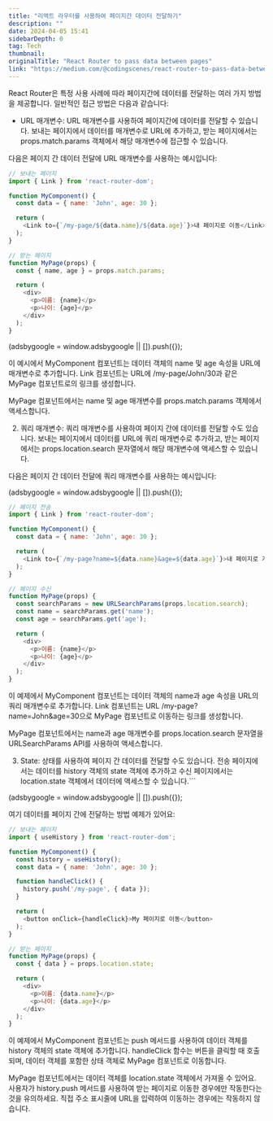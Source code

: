 ```yaml
---
title: "리액트 라우터를 사용하여 페이지간 데이터 전달하기"
description: ""
date: 2024-04-05 15:41
sidebarDepth: 0
tag: Tech
thumbnail: 
originalTitle: "React Router to pass data between pages"
link: "https://medium.com/@codingscenes/react-router-to-pass-data-between-pages-6ee22fdf2dfa"
---
```



React Router은 특정 사용 사례에 따라 페이지간에 데이터를 전달하는 여러 가지 방법을 제공합니다. 일반적인 접근 방법은 다음과 같습니다:

- URL 매개변수: URL 매개변수를 사용하여 페이지간에 데이터를 전달할 수 있습니다. 보내는 페이지에서 데이터를 매개변수로 URL에 추가하고, 받는 페이지에서는 props.match.params 객체에서 해당 매개변수에 접근할 수 있습니다.

다음은 페이지 간 데이터 전달에 URL 매개변수를 사용하는 예시입니다:

```js
// 보내는 페이지
import { Link } from 'react-router-dom';

function MyComponent() {
  const data = { name: 'John', age: 30 };

  return (
    <Link to={`/my-page/${data.name}/${data.age}`}>내 페이지로 이동</Link>
  );
}

// 받는 페이지
function MyPage(props) {
  const { name, age } = props.match.params;

  return (
    <div>
      <p>이름: {name}</p>
      <p>나이: {age}</p>
    </div>
  );
}
```

<!-- ui-log 수평형 -->
<ins class="adsbygoogle"
  style="display:block"
  data-ad-client="ca-pub-4877378276818686"
  data-ad-slot="9743150776"
  data-ad-format="auto"
  data-full-width-responsive="true"></ins>
<component is="script">
(adsbygoogle = window.adsbygoogle || []).push({});
</component>

이 예시에서 MyComponent 컴포넌트는 데이터 객체의 name 및 age 속성을 URL에 매개변수로 추가합니다. Link 컴포넌트는 URL에 /my-page/John/30과 같은 MyPage 컴포넌트로의 링크를 생성합니다.

MyPage 컴포넌트에서는 name 및 age 매개변수를 props.match.params 객체에서 액세스합니다.

2. 쿼리 매개변수: 쿼리 매개변수를 사용하여 페이지 간에 데이터를 전달할 수도 있습니다. 보내는 페이지에서 데이터를 URL에 쿼리 매개변수로 추가하고, 받는 페이지에서는 props.location.search 문자열에서 해당 매개변수에 액세스할 수 있습니다.

다음은 페이지 간 데이터 전달에 쿼리 매개변수를 사용하는 예시입니다:

<!-- ui-log 수평형 -->
<ins class="adsbygoogle"
  style="display:block"
  data-ad-client="ca-pub-4877378276818686"
  data-ad-slot="9743150776"
  data-ad-format="auto"
  data-full-width-responsive="true"></ins>
<component is="script">
(adsbygoogle = window.adsbygoogle || []).push({});
</component>

```js
// 페이지 전송
import { Link } from 'react-router-dom';

function MyComponent() {
  const data = { name: 'John', age: 30 };

  return (
    <Link to={`/my-page?name=${data.name}&age=${data.age}`}>내 페이지로 가기</Link>
  );
}

// 페이지 수신
function MyPage(props) {
  const searchParams = new URLSearchParams(props.location.search);
  const name = searchParams.get('name');
  const age = searchParams.get('age');

  return (
    <div>
      <p>이름: {name}</p>
      <p>나이: {age}</p>
    </div>
  );
}
```

이 예제에서 MyComponent 컴포넌트는 데이터 객체의 name과 age 속성을 URL의 쿼리 매개변수로 추가합니다. Link 컴포넌트는 URL /my-page?name=John&age=30으로 MyPage 컴포넌트로 이동하는 링크를 생성합니다.

MyPage 컴포넌트에서는 name과 age 매개변수를 props.location.search 문자열을 URLSearchParams API를 사용하여 액세스합니다.

3. State: 상태를 사용하여 페이지 간 데이터를 전달할 수도 있습니다. 전송 페이지에서는 데이터를 history 객체의 state 객체에 추가하고 수신 페이지에서는 location.state 객체에서 데이터에 액세스할 수 있습니다.```

<!-- ui-log 수평형 -->
<ins class="adsbygoogle"
  style="display:block"
  data-ad-client="ca-pub-4877378276818686"
  data-ad-slot="9743150776"
  data-ad-format="auto"
  data-full-width-responsive="true"></ins>
<component is="script">
(adsbygoogle = window.adsbygoogle || []).push({});
</component>

여기 데이터를 페이지 간에 전달하는 방법 예제가 있어요:

```js
// 보내는 페이지
import { useHistory } from 'react-router-dom';

function MyComponent() {
  const history = useHistory();
  const data = { name: 'John', age: 30 };

  function handleClick() {
    history.push('/my-page', { data });
  }

  return (
    <button onClick={handleClick}>My 페이지로 이동</button>
  );
}

// 받는 페이지
function MyPage(props) {
  const { data } = props.location.state;

  return (
    <div>
      <p>이름: {data.name}</p>
      <p>나이: {data.age}</p>
    </div>
  );
}
```

이 예제에서 MyComponent 컴포넌트는 push 메서드를 사용하여 데이터 객체를 history 객체의 state 객체에 추가합니다. handleClick 함수는 버튼을 클릭할 때 호출되며, 데이터 객체를 포함한 상태 객체로 MyPage 컴포넌트로 이동합니다.

MyPage 컴포넌트에서는 데이터 객체를 location.state 객체에서 가져올 수 있어요. 사용자가 history.push 메서드를 사용하여 받는 페이지로 이동한 경우에만 작동한다는 것을 유의하세요. 직접 주소 표시줄에 URL을 입력하여 이동하는 경우에는 작동하지 않습니다.